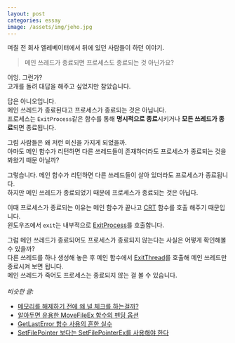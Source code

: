 ```yaml
---
layout: post
categories: essay
image: /assets/img/jeho.jpg
---
```


며칠 전 회사 엘레베이터에서 뒤에 있던 사람들이 하던 이야기.

> 메인 쓰레드가 종료되면 프로세스도 종료되는 것 아닌가요?

어잉. 그런가?  
고개를 돌려 대답을 해주고 싶었지만 참았습니다.

답은 아니오입니다.  
메인 쓰레드가 종료된다고 프로세스가 종료되는 것은 아닙니다.  
프로세스는 `ExitProcess`같은 함수를 통해 **명시적으로 종료**시키거나 **모든 쓰레드가 종료**되면 종료됩니다.

그럼 사람들은 왜 저런 미신을 가지게 되었을까.  
아마도 메인 함수가 리턴하면 다른 쓰레드들이 존재하더라도 프로세스가 종료되는 것을 봐왔기 때문 아닐까?

그렇습니다. 메인 함수가 리턴하면 다른 쓰레드들이 살아 있더라도 프로세스가 종료됩니다.  
하지만 메인 쓰레드가 종료되었기 때문에 프로세스가 종료되는 것은 아닙다.

이때 프로세스가 종료되는 이유는 메인 함수가 끝나고 [CRT](https://learn.microsoft.com/en-us/cpp/c-runtime-library/c-run-time-library-reference?view=msvc-170) 함수를 호출 해주기 때문입니다.  
윈도우즈에서 `exit`는 내부적으로 [ExitProcess](https://learn.microsoft.com/en-us/windows/win32/api/processthreadsapi/nf-processthreadsapi-exitprocess)를 호출합니다.

그럼 메인 쓰레드가 종료되어도 프로세스가 종료되지 않는다는 사실은 어떻게 확인해볼 수 있을까?  
다른 쓰레드를 하나 생성해 놓은 후 메인 함수에서 [ExitThread](https://learn.microsoft.com/en-us/windows/win32/api/processthreadsapi/nf-processthreadsapi-exitthread)를 호출해 메인 쓰레드만 종료시켜 보면 됩니다.  
메인 쓰레드가 죽어도 프로세스는 종료되지 않는 걸 볼 수 있습니다.
<br>
<br>
*비슷한 글:*
* [메모리를 해제하기 전에 왜 널 체크를 하는걸까?](/essay/2011/05/29/메모리를-해제하기-전에-왜-널-체크를-하는걸까.html)
* [알아두면 유용한 MoveFileEx 함수의 펜딩 옵션](/programming/2011/07/17/알아두면-유용한-MoveFileEx-함수의-펜딩-옵션.html)
* [GetLastError 함수 사용의 흔한 실수](/essay/2012/01/13/GetLastError-함수-사용의-흔한-실수.html)
* [SetFilePointer 보다는 SetFilePointerEx를 사용해야 한다](/essay/2012/01/16/SetFilePointer-보다는-SetFilePointerEx를-사용해야-한다.html)